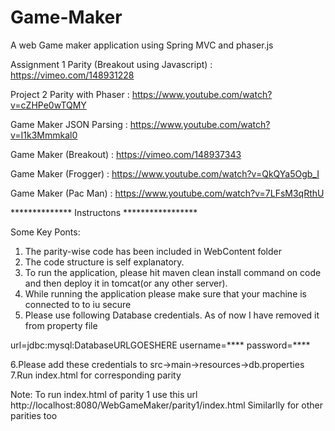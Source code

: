 # Game-Maker
A web Game maker application using Spring MVC and phaser.js

Assignment 1 Parity (Breakout using Javascript) : https://vimeo.com/148931228

Project 2 Parity with Phaser : https://www.youtube.com/watch?v=cZHPe0wTQMY

Game Maker JSON Parsing : https://www.youtube.com/watch?v=I1k3Mmmkal0

Game Maker (Breakout) : https://vimeo.com/148937343

Game Maker (Frogger) : https://www.youtube.com/watch?v=QkQYa5Ogb_I

Game Maker (Pac Man) : https://www.youtube.com/watch?v=7LFsM3qRthU


************** Instructons *****************

Some Key Ponts:

1. The parity-wise code has been included in WebContent folder
2. The code structure is self explanatory.
3. To run the application, please hit maven clean install command on code and then deploy it in tomcat(or any other server).
4. While running the application please make sure that your machine is connected to to iu secure
5. Please use following Database credentials. As of now I have removed it from property file

  url=jdbc:mysql:DatabaseURLGOESHERE
  username=****
  password=****

6.Please add these credentials to src->main->resources->db.properties
7.Run index.html for corresponding parity

Note: To run index.html of parity 1 use this url
http://localhost:8080/WebGameMaker/parity1/index.html
Similarlly for other parities too
